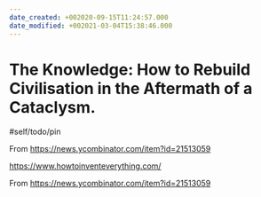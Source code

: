 ```yaml
---
date_created: +002020-09-15T11:24:57.000
date_modified: +002021-03-04T15:38:46.000
---
```


# The Knowledge: How to Rebuild Civilisation in the Aftermath of a Cataclysm.

#self/todo/pin

From <https://news.ycombinator.com/item?id=21513059>

https://www.howtoinventeverything.com/

From <https://news.ycombinator.com/item?id=21513059>

